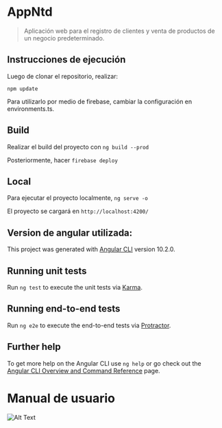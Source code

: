 # AppNtd

> Aplicación web para el registro de clientes y venta de productos de un negocio predeterminado.


## Instrucciones de ejecución

Luego de clonar el repositorio, realizar: 

`npm update`

Para utilizarlo por medio de firebase, cambiar la configuración en environments.ts.

## Build

Realizar el build del proyecto con `ng build --prod`

Posteriormente, hacer `firebase deploy`

## Local

Para ejecutar el proyecto localmente, `ng serve -o`

El proyecto se cargará en `http://localhost:4200/`

## Version de angular utilizada:

This project was generated with [Angular CLI](https://github.com/angular/angular-cli) version 10.2.0.

## Running unit tests

Run `ng test` to execute the unit tests via [Karma](https://karma-runner.github.io).

## Running end-to-end tests

Run `ng e2e` to execute the end-to-end tests via [Protractor](http://www.protractortest.org/).

## Further help

To get more help on the Angular CLI use `ng help` or go check out the [Angular CLI Overview and Command Reference](https://angular.io/cli) page.

# Manual de usuario

![Alt Text](https://github.com/Alonsso/ntd-proyectofinal/tree/master/src/assets/images)
